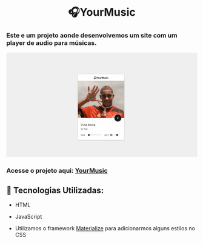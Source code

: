 <h1 align="center">🎧YourMusic</h1>
 
### Este e um projeto aonde desenvolvemos um site com um player de audio para músicas.

<img alt="gif" src="https://github.com/Hebert324/yourmusic/blob/main/github/yourmusic.gif">

### Acesse o projeto aqui: <a href="https://yourmusic.netlify.app/">YourMusic</a>

## :rocket: Tecnologias Utilizadas:

- HTML

- JavaScript

- Utilizamos o framework <a href="https://materializecss.com">Materialize</a> para adicionarmos alguns estilos no CSS
